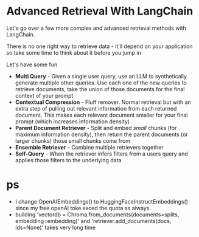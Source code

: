 # Advanced Retrieval With LangChain

Let's go over a few more complex and advanced retrieval methods with LangChain.

There is no one right way to retrieve data - it'll depend on your application so take some time to think about it before you jump in

Let's have some fun

* **Multi Query** - Given a single user query, use an LLM to synthetically generate multiple other queries. Use each one of the new queries to retrieve documents, take the union of those documents for the final context of your prompt
* **Contextual Compression** - Fluff remover. Normal retrieval but with an extra step of pulling out relevant information from each returned document. This makes each relevant document smaller for your final prompt (which increases information density)
* **Parent Document Retriever** - Split and embed *small* chunks (for maximum information density), then return the parent documents (or larger chunks) those small chunks come from
* **Ensemble Retriever** - Combine multiple retrievers together
* **Self-Query** - When the retriever infers filters from a users query and applies those filters to the underlying data

# ps
* I change OpenAIEmbeddings() to HuggingFaceInstructEmbeddings() since my free openAI toke exced the quota as always.
* building 'vectordb = Chroma.from_documents(documents=splits, embedding=embedding)' and 'retriever.add_documents(docs, ids=None)' takes very long time

